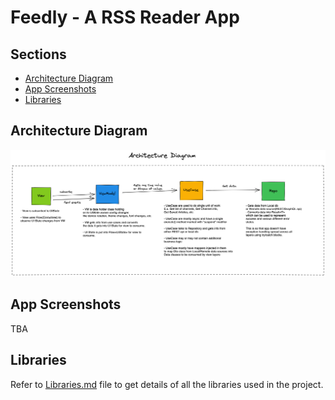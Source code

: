 # Feedly - A RSS Reader App


## Sections
- [Architecture Diagram](#architecture-diagram)
- [App Screenshots](#app-screenshots)
- [Libraries](#libraries)
## Architecture Diagram

![Architecture Diagram](./screenshots/architecture_diagram.png)

## App Screenshots
TBA
## Libraries

Refer to [Libraries.md](./Libraries.md) file to get details of all the libraries used in the project.
